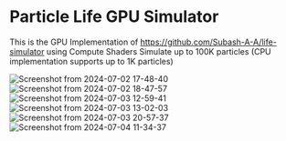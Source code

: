 # Particle Life GPU Simulator
This is the GPU Implementation of https://github.com/Subash-A-A/life-simulator using Compute Shaders
Simulate up to 100K particles (CPU implementation supports up to 1K particles)

![Screenshot from 2024-07-02 17-48-40](https://github.com/Subash-A-A/particle-life-gpu/assets/83503341/a88aa28a-acac-448b-bd63-a746b547de90)
![Screenshot from 2024-07-02 18-47-57](https://github.com/Subash-A-A/particle-life-gpu/assets/83503341/876c213b-85c6-4155-a2f2-5b03e1ad5fd0)
![Screenshot from 2024-07-03 12-59-41](https://github.com/Subash-A-A/particle-life-gpu/assets/83503341/fdb51b9d-3a9c-438c-9e91-eaab4e609525)
![Screenshot from 2024-07-03 13-02-03](https://github.com/Subash-A-A/particle-life-gpu/assets/83503341/3373e851-00b7-4d10-a3b0-7a7193ce1d88)
![Screenshot from 2024-07-03 20-57-37](https://github.com/Subash-A-A/particle-life-gpu/assets/83503341/0a510534-73cc-41a7-a7d6-abb988d908a8)
![Screenshot from 2024-07-04 11-34-37](https://github.com/Subash-A-A/particle-life-gpu/assets/83503341/248beded-4706-48a9-9eef-077a506d9f32)
